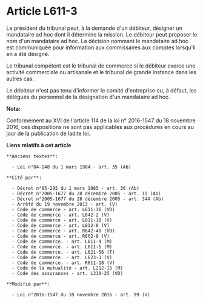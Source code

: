 # Article L611-3

Le président du tribunal peut, à la demande d'un débiteur, désigner un mandataire ad hoc dont il détermine la mission. Le
débiteur peut proposer le nom d'un mandataire ad hoc. La décision nommant le mandataire ad hoc est communiquée pour
information aux commissaires aux comptes lorsqu'il en a été désigné. 

Le tribunal compétent est le tribunal de commerce si le débiteur exerce une activité commerciale ou artisanale et le tribunal
de grande instance dans les autres cas. 

Le débiteur n'est pas tenu d'informer le comité d'entreprise ou, à défaut, les délégués du personnel de la désignation d'un
mandataire ad hoc.

**Nota:**

Conformément au XVI de l'article 114 de la loi n° 2016-1547 du 18 novembre 2016, ces dispositions ne sont pas applicables aux
procédures en cours au jour de la publication de ladite loi.

**Liens relatifs à cet article**

	**Anciens textes**:

	  - Loi n°84-148 du 1 mars 1984 - art. 35 (Ab)

	**Cité par**:

	  - Décret n°85-295 du 1 mars 1985 - art. 36 (Ab)
	  - Décret n°2005-1677 du 28 décembre 2005 - art. 11 (Ab)
	  - Décret n°2005-1677 du 28 décembre 2005 - art. 344 (Ab)
	  - Arrêté du 19 novembre 2013 - art. (V)
	  - Code de commerce - art. L611-16 (VD)
	  - Code de commerce - art. L642-2 (V)
	  - Code de commerce - art. L811-10 (V)
	  - Code de commerce - art. L812-8 (V)
	  - Code de commerce - art. R642-40 (VD)
	  - Code de commerce - art. R662-8 (V)
	  - Code de commerce. - art. L611-4 (M)
	  - Code de commerce. - art. L611-5 (M)
	  - Code de commerce. - art. L621-56 (T)
	  - Code de commerce. - art. L623-3 (V)
	  - Code de commerce. - art. R611-18 (V)
	  - Code de la mutualité - art. L212-15 (M)
	  - Code des assurances - art. L310-25 (VD)

	**Modifié par**:

	  - Loi n°2016-1547 du 18 novembre 2016 - art. 99 (V)
